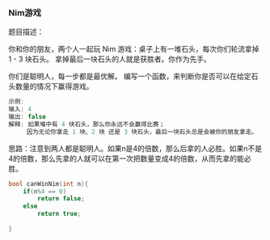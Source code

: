 ### Nim游戏

题目描述：

你和你的朋友，两个人一起玩 Nim 游戏：桌子上有一堆石头，每次你们轮流拿掉 1 - 3 块石头。 拿掉最后一块石头的人就是获胜者。你作为先手。

你们是聪明人，每一步都是最优解。 编写一个函数，来判断你是否可以在给定石头数量的情况下赢得游戏。

```c
示例:
输入: 4
输出: false 
解释: 如果堆中有 4 块石头，那么你永远不会赢得比赛；
     因为无论你拿走 1 块、2 块 还是 3 块石头，最后一块石头总是会被你的朋友拿走。
```

思路：注意到两人都是聪明人。如果n是4的倍数，那么后拿的人必胜。如果n不是4的倍数，那么先拿的人就可以在第一次把数量变成4的倍数，从而先拿的能必胜。

```c
bool canWinNim(int n){
    if(n%4 == 0)
        return false;
    else
        return true;
        
}
```



